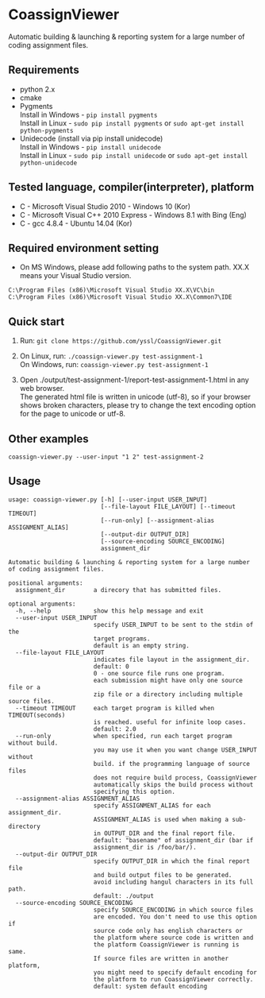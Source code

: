 # CoassignViewer
Automatic building & launching & reporting system for a large number of coding assignment files.

## Requirements
- python 2.x
- cmake
- Pygments  
    Install in Windows - ```pip install pygments```  
    Install in Linux - ```sudo pip install pygments``` or ```sudo apt-get install python-pygments```
- Unidecode (install via pip install unidecode)  
    Install in Windows - ```pip install unidecode```  
    Install in Linux - ```sudo pip install unidecode``` or ```sudo apt-get install python-unidecode```

## Tested language, compiler(interpreter), platform
- C - Microsoft Visual Studio 2010 - Windows 10 (Kor)
- C - Microsoft Visual C++ 2010 Express - Windows 8.1 with Bing (Eng)
- C - gcc 4.8.4 - Ubuntu 14.04 (Kor)

## Required environment setting
- On MS Windows, please add following paths to the system path. XX.X means your Visual Studio version.  
```
C:\Program Files (x86)\Microsoft Visual Studio XX.X\VC\bin  
C:\Program Files (x86)\Microsoft Visual Studio XX.X\Common7\IDE
```

## Quick start
1) Run: ```git clone https://github.com/yssl/CoassignViewer.git```

2) On Linux, run: ```./coassign-viewer.py test-assignment-1```  
   On Windows, run: ```coassign-viewer.py test-assignment-1```

3) Open ./output/test-assignment-1/report-test-assignment-1.html in any web browser.  
The generated html file is written in unicode (utf-8), so if your browser shows broken characters, please try to change the text encoding option for the page to unicode or utf-8.
    
## Other examples
```
coassign-viewer.py --user-input "1 2" test-assignment-2
```

## Usage
```
usage: coassign-viewer.py [-h] [--user-input USER_INPUT]
                          [--file-layout FILE_LAYOUT] [--timeout TIMEOUT]
                          [--run-only] [--assignment-alias ASSIGNMENT_ALIAS]
                          [--output-dir OUTPUT_DIR]
                          [--source-encoding SOURCE_ENCODING]
                          assignment_dir

Automatic building & launching & reporting system for a large number of coding assignment files.

positional arguments:
  assignment_dir        a direcory that has submitted files. 

optional arguments:
  -h, --help            show this help message and exit
  --user-input USER_INPUT
                        specify USER_INPUT to be sent to the stdin of the 
                        target programs. 
                        default is an empty string.
  --file-layout FILE_LAYOUT
                        indicates file layout in the assignment_dir. 
                        default: 0
                        0 - one source file runs one program. 
                        each submission might have only one source file or a 
                        zip file or a directory including multiple source files.
  --timeout TIMEOUT     each target program is killed when TIMEOUT(seconds) 
                        is reached. useful for infinite loop cases. 
                        default: 2.0
  --run-only            when specified, run each target program without build. 
                        you may use it when you want change USER_INPUT without
                        build. if the programming language of source files 
                        does not require build process, CoassignViewer 
                        automatically skips the build process without 
                        specifying this option.
  --assignment-alias ASSIGNMENT_ALIAS
                        specify ASSIGNMENT_ALIAS for each assignment_dir. 
                        ASSIGNMENT_ALIAS is used when making a sub-directory 
                        in OUTPUT_DIR and the final report file. 
                        default: "basename" of assignment_dir (bar if 
                        assignment_dir is /foo/bar/).
  --output-dir OUTPUT_DIR
                        specify OUTPUT_DIR in which the final report file 
                        and build output files to be generated. 
                        avoid including hangul characters in its full path.
                        default: ./output
  --source-encoding SOURCE_ENCODING
                        specify SOURCE_ENCODING in which source files 
                        are encoded. You don't need to use this option if
                        source code only has english characters or 
                        the platform where source code is written and 
                        the platform CoassignViewer is running is same. 
                        If source files are written in another platform, 
                        you might need to specify default encoding for 
                        the platform to run CoassignViewer correctly. 
                        default: system default encoding
```
